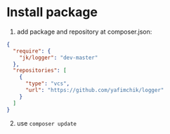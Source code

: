 # Install package

1. add package and repository at composer.json:

```json
{
  "require": {
    "jk/logger": "dev-master"
  },
  "repositories": [
    {
      "type": "vcs",
      "url": "https://github.com/yafimchik/logger"
    }
  ]
}
```

2. use `composer update`
